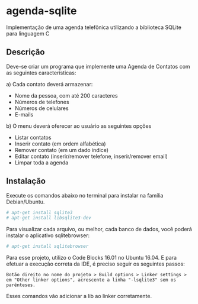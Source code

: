 # agenda-sqlite
Implementação de uma agenda telefônica utilizando a biblioteca SQLite para linguagem C

## Descrição
Deve-se criar um programa que implemente uma Agenda de Contatos com as seguintes características:

a) Cada contato deverá armazenar:
* Nome da pessoa, com até 200 caracteres
* Números de telefones
* Números de celulares
* E-mails

b) O menu deverá oferecer ao usuário as seguintes opções
* Listar contatos
* Inserir contato (em ordem alfabética)
* Remover contato (em um dado índice)
* Editar contato (inserir/remover telefone, inserir/remover email)
* Limpar toda a agenda

## Instalação
Execute os comandos abaixo no terminal para instalar na família Debian/Ubuntu.

```sh
# apt-get install sqlite3
# apt-get install libsqlite3-dev
```

Para visualizar cada arquivo, ou melhor, cada banco de dados, você poderá instalar o aplicativo sqlitebrowser:

```sh
# apt-get install sqlitebrowser
```

Para esse projeto, utilizo o Code Blocks 16.01 no Ubuntu 16.04. E para efetuar a execução correta da IDE, é preciso seguir os seguintes passos:

	Botão direito no nome do projeto > Build options > Linker settings > em "Other linker options", acrescente a linha "-lsqlite3" sem os parênteses.

Esses comandos vão adicionar a lib ao linker corretamente.

